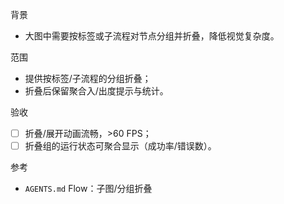 背景
- 大图中需要按标签或子流程对节点分组并折叠，降低视觉复杂度。

范围
- 提供按标签/子流程的分组折叠；
- 折叠后保留聚合入/出度提示与统计。

验收
- [ ] 折叠/展开动画流畅，>60 FPS；
- [ ] 折叠组的运行状态可聚合显示（成功率/错误数）。

参考
- `AGENTS.md` Flow：子图/分组折叠

